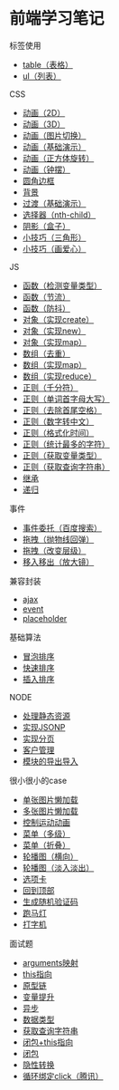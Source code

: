 # 前端学习笔记
标签使用
- [table（表格）](https://sunrui0217.github.io/learning_notes/标签使用/table（表格）/index.html)  
- [ul（列表）](https://sunrui0217.github.io/learning_notes/标签使用/ul（列表）/index.html)

CSS
- [动画（2D）](https://sunrui0217.github.io/learning_notes/CSS/动画（2D）.html)
- [动画（3D）](https://sunrui0217.github.io/learning_notes/CSS/动画（3D）.html)
- [动画（图片切换）](https://sunrui0217.github.io/learning_notes/CSS/动画（图片切换）.html)
- [动画（基础演示）](https://sunrui0217.github.io/learning_notes/CSS/动画（基础演示）.html)
- [动画（正方体旋转）](https://sunrui0217.github.io/learning_notes/CSS/动画（正方体旋转）.html)
- [动画（钟摆）](https://sunrui0217.github.io/learning_notes/CSS/动画（钟摆）.html)
- [圆角边框](https://sunrui0217.github.io/learning_notes/CSS/圆角边框.html)
- [背景](https://sunrui0217.github.io/learning_notes/CSS/背景.html)
- [过渡（基础演示）](https://sunrui0217.github.io/learning_notes/CSS/过渡（基础演示）.html)
- [选择器（nth-child）](https://sunrui0217.github.io/learning_notes/CSS/选择器（nth-child）.html)
- [阴影（盒子）](https://sunrui0217.github.io/learning_notes/CSS/阴影（盒子）.html)
- [小技巧（三角形）](https://sunrui0217.github.io/learning_notes/CSS/小技巧（三角形）.html)
- [小技巧（画爱心）](https://sunrui0217.github.io/learning_notes/CSS/小技巧（画爱心）.html)

JS
- [函数（检测变量类型）](https://github.com/sunrui0217/learning_notes/blob/master/JS/函数（检测变量类型）.js)
- [函数（节流）](https://github.com/sunrui0217/learning_notes/blob/master/JS/函数（节流）.js)
- [函数（防抖）](https://github.com/sunrui0217/learning_notes/blob/master/JS/函数（防抖）.js)
- [对象（实现create）](https://github.com/sunrui0217/learning_notes/blob/master/JS/对象（实现create）.js)
- [对象（实现new）](https://github.com/sunrui0217/learning_notes/blob/master/JS/对象（实现new）.js)
- [对象（实现map）](https://github.com/sunrui0217/learning_notes/blob/master/JS/对象（实现map）.js)
- [数组（去重）](https://github.com/sunrui0217/learning_notes/blob/master/JS/数组（去重）.js)
- [数组（实现map）](https://github.com/sunrui0217/learning_notes/blob/master/JS/数组（实现map）.js)
- [数组（实现reduce）](https://github.com/sunrui0217/learning_notes/blob/master/JS/数组（实现reduce）.js)
- [正则（千分符）](https://github.com/sunrui0217/learning_notes/blob/master/JS/正则（千分符）.js)
- [正则（单词首字母大写）](https://github.com/sunrui0217/learning_notes/blob/master/JS/正则（单词首字母大写）.js)
- [正则（去除首尾空格）](https://github.com/sunrui0217/learning_notes/blob/master/JS/正则（去除首尾空格）.js)
- [正则（数字转中文）](https://github.com/sunrui0217/learning_notes/blob/master/JS/正则（数字转中文）.js)
- [正则（格式化时间）](https://github.com/sunrui0217/learning_notes/blob/master/JS/正则（格式化时间）.js)
- [正则（统计最多的字符）](https://github.com/sunrui0217/learning_notes/blob/master/JS/正则（统计最多的字符）.js)
- [正则（获取变量类型）](https://github.com/sunrui0217/learning_notes/blob/master/JS/正则（获取变量类型）.js)
- [正则（获取查询字符串）](https://github.com/sunrui0217/learning_notes/blob/master/JS/正则（获取查询字符串）.js)
- [继承](https://github.com/sunrui0217/learning_notes/blob/master/JS/继承.js)
- [递归](https://github.com/sunrui0217/learning_notes/blob/master/JS/递归.js)

事件
- [事件委托（百度搜索）](https://sunrui0217.github.io/learning_notes/事件/事件委托（百度搜索）/index.html)
- [拖拽（抛物线回弹）](https://sunrui0217.github.io/learning_notes/事件/拖拽（抛物线回弹）/index.html)
- [拖拽（改变层级）](https://sunrui0217.github.io/learning_notes/事件/拖拽（改变层级）/index.html)
- [移入移出（放大镜）](https://sunrui0217.github.io/learning_notes/事件/移入移出（放大镜）/index.html)

兼容封装
- [ajax](https://sunrui0217.github.io/learning_notes/兼容封装/ajax.js)
- [event](https://sunrui0217.github.io/learning_notes/兼容封装/event.js)
- [placeholder](https://sunrui0217.github.io/learning_notes/兼容封装/placeholder.js)

基础算法
- [冒泡排序](https://github.com/sunrui0217/learning_notes/blob/master/基础算法/冒泡排序.js)
- [快速排序](https://github.com/sunrui0217/learning_notes/blob/master/基础算法/快速排序.js)
- [插入排序](https://github.com/sunrui0217/learning_notes/blob/master/基础算法/插入排序.js)

NODE
- [处理静态资源](https://github.com/sunrui0217/learning_notes/tree/master/NODE/处理静态资源)
- [实现JSONP](https://github.com/sunrui0217/learning_notes/tree/master/NODE/实现JSONP)
- [实现分页](https://github.com/sunrui0217/learning_notes/tree/master/NODE/实现分页)
- [客户管理](https://github.com/sunrui0217/learning_notes/tree/master/NODE/客户管理)
- [模块的导出导入](https://github.com/sunrui0217/learning_notes/tree/master/NODE/模块的导出导入)

很小很小的case
- [单张图片懒加载](https://sunrui0217.github.io/learning_notes/很小很小的case/图片懒加载/单张图片懒加载.html)
- [多张图片懒加载](https://sunrui0217.github.io/learning_notes/很小很小的case/图片懒加载/多张图片懒加载.html)
- [控制运动动画](https://sunrui0217.github.io/learning_notes/很小很小的case/控制运动动画/index.html)
- [菜单（多级）](https://sunrui0217.github.io/learning_notes/很小很小的case/菜单（多级）/index.html)
- [菜单（折叠）](https://sunrui0217.github.io/learning_notes/很小很小的case/菜单（折叠）/index.html)
- [轮播图（横向）](https://sunrui0217.github.io/learning_notes/很小很小的case/轮播图（横向）/index.html)
- [轮播图（淡入淡出）](https://sunrui0217.github.io/learning_notes/很小很小的case/轮播图（淡入淡出）/index.html)
- [选项卡](https://sunrui0217.github.io/learning_notes/很小很小的case/选项卡/index.html)
- [回到顶部](https://sunrui0217.github.io/learning_notes/很小很小的case/回到顶部.html)
- [生成随机验证码](https://sunrui0217.github.io/learning_notes/很小很小的case/生成随机验证码.html)
- [跑马灯](https://sunrui0217.github.io/learning_notes/很小很小的case/跑马灯.html)
- [打字机](https://sunrui0217.github.io/learning_notes/很小很小的case/打字机.html)

面试题
- [arguments映射](https://github.com/sunrui0217/learning_notes/tree/master/面试题/arguments映射)
- [this指向](https://github.com/sunrui0217/learning_notes/tree/master/面试题/this指向)
- [原型链](https://github.com/sunrui0217/learning_notes/tree/master/面试题/原型链)
- [变量提升](https://github.com/sunrui0217/learning_notes/tree/master/面试题/变量提升)
- [异步](https://github.com/sunrui0217/learning_notes/tree/master/面试题/异步)
- [数据类型](https://github.com/sunrui0217/learning_notes/tree/master/面试题/数据类型)
- [获取查询字符串](https://github.com/sunrui0217/learning_notes/tree/master/面试题/获取查询字符串)
- [闭包+this指向](https://github.com/sunrui0217/learning_notes/tree/master/面试题/闭包+this指向)
- [闭包](https://github.com/sunrui0217/learning_notes/tree/master/面试题/闭包)
- [隐性转换](https://github.com/sunrui0217/learning_notes/tree/master/面试题/隐性转换)
- [循环绑定click（腾讯）](https://github.com/sunrui0217/learning_notes/tree/master/面试题/循环绑定click（腾讯）.html)

